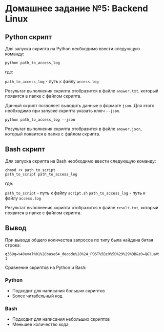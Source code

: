 # Домашнее задание №5: Backend Linux

## Python скрипт

Для запуска скрипта на Python необходимо ввести следующую команду:

```
python path_to_access_log
```

где:

```path_to_access_log``` - путь к файлу ```access.log```

Результат выполнения скрипта отобразится в файле ```answer.txt```, который появится в папке с файлом скрипта.

Данный скрипт позволяет выводить данные в формате ```json```. Для этого необходимо при запуске скрипта указать
ключ ```--json```.

```python path_to_access_log --json```

Результат выполнения скрипта отобразится в файле ```answer.json```, который появится в папке с файлом скрипта.

## Bash скрипт

Для запуска скрипта на Bash необходимо ввести следующую команду:

```
chmod +x path_to_script
path_to_script path_to_access_log
```

где:

```path_to_script``` - путь к файлу ```script.sh```
```path_to_access_log``` - путь к файлу ```access.log```

Результат выполнения скрипта отобразится в файле ```result.txt```, который появится в папке с файлом скрипта.

## Вывод

При выводе общего количества запросов по типу была найдена битая строка:

```
g369g=%40eval%01%28base64_decode%28%24_POST%5Bz0%5D%29%29%3B&z0=QGluaV9zZXQoImRpc3BsYXlfZXJyb3JzIiwiMCIpO0BzZXRfdGltZV9saW1pdCgwKTtAc2V0X21hZ2ljX3F1b3Rlc19ydW50aW1lKDApO2VjaG8oIi0%2bfCIpOztlY2hvKCJlNTBiNWYyYjRmNjc1NGFmMDljYzg0NWI4YjU4ZTA3NiIpOztlY2hvKCJ8PC0iKTs7ZGllKCk7GET 1
```

Сравнение скриптов на Python и Bash:

### Python

* Подходит для написания больших скриптов
* Более читабельный код

### Bash

* Подходит для написания небольших скриптов
* Меньшее количество кода